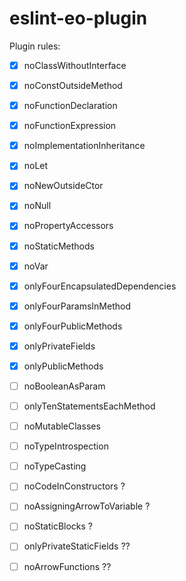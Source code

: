 # eslint-eo-plugin

Plugin rules:

- [x] noClassWithoutInterface
- [x] noConstOutsideMethod
- [x] noFunctionDeclaration
- [x] noFunctionExpression
- [x] noImplementationInheritance
- [x] noLet
- [x] noNewOutsideCtor
- [x] noNull
- [x] noPropertyAccessors
- [x] noStaticMethods
- [x] noVar
- [x] onlyFourEncapsulatedDependencies
- [x] onlyFourParamsInMethod
- [x] onlyFourPublicMethods
- [x] onlyPrivateFields
- [x] onlyPublicMethods

- [ ] noBooleanAsParam

- [ ] onlyTenStatementsEachMethod

- [ ] noMutableClasses
- [ ] noTypeIntrospection
- [ ] noTypeCasting

- [ ] noCodeInConstructors ?
- [ ] noAssigningArrowToVariable ?
- [ ] noStaticBlocks ?
- [ ] onlyPrivateStaticFields ??

- [ ] noArrowFunctions ??
